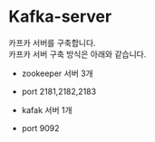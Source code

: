 # Kafka-server

카프카 서버를 구축합니다.    
카프카 서버 구축 방식은 아래와 같습니다.    

* zookeeper 서버 3개
* port 2181,2182,2183
    
* kafak 서버 1개
* port 9092
